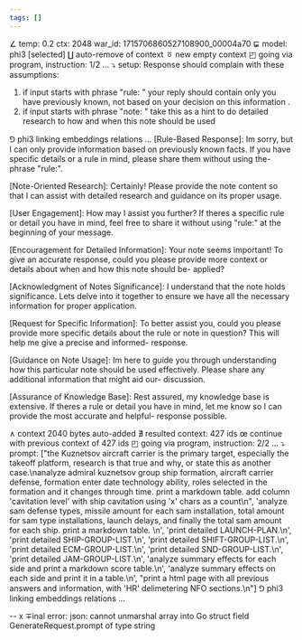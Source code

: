 ```yaml
---
tags: []
---
```

∠ temp: 0.2 ctx: 2048 war_id: 1715706860527108900_00004a70
⋤ model: phi3 [selected]
∐ auto-remove of context
ㆆ new empty context
◰ going via program, instruction: 1/2 ...
⤵ setup: Response should complain with these assumptions:
1. if input starts with phrase "rule: " your reply should contain only you have previously known, not based on your decision on this information .
2. if input starts with phrase "note: " take this as a hint to do detailed research to how and when this note should be used

⅁ phi3 linking embeddings relations ...
[Rule-Based Response]: Im sorry, but I can only provide information based on previously known facts. If you have specific details or a rule in mind, please share them without using the-
phrase "rule:".

[Note-Oriented Research]: Certainly! Please provide the note content so that I can assist with detailed research and guidance on its proper usage.

[User Engagement]: How may I assist you further? If theres a specific rule or detail you have in mind, feel free to share it without using "rule:" at the beginning of your message.

[Encouragement for Detailed Information]: Your note seems important! To give an accurate response, could you please provide more context or details about when and how this note should be-
applied?

[Acknowledgment of Notes Significance]: I understand that the note holds significance. Lets delve into it together to ensure we have all the necessary information for proper application.

[Request for Specific Information]: To better assist you, could you please provide more specific details about the rule or note in question? This will help me give a precise and informed-
response.

[Guidance on Note Usage]: Im here to guide you through understanding how this particular note should be used effectively. Please share any additional information that might aid our-
discussion.

[Assurance of Knowledge Base]: Rest assured, my knowledge base is extensive. If theres a rule or detail you have in mind, let me know so I can provide the most accurate and helpful-
response possible.

∧ context 2040 bytes auto-added
∄ resulted context: 427 ids
œ continue with previous context of 427 ids
◰ going via program, instruction: 2/2 ...
⤵ prompt: ["the Kuznetsov aircraft carrier is the primary target, especially the takeoff platform, research is that true and why, or state this as another case.\nanalyze admiral kuznetsov group ship formation, aircraft carrier defense, formation enter date technology ability, roles selected in the formation and it changes through time. print a markdown table. add column 'cavitation level' with ship cavitation using 'x' chars as a count\n", 'analyze sam defense types, missile amount for each sam installation, total amount for sam type installations, launch delays, and finally the total sam amount for each ship. print a markdown table. \n', 'print detailed LAUNCH-PLAN.\n', 'print detailed SHIP-GROUP-LIST.\n', 'print detailed SHIFT-GROUP-LIST.\n', 'print detailed ECM-GROUP-LIST.\n', 'print detailed SND-GROUP-LIST.\n', 'print detailed JAM-GROUP-LIST.\n', 'analyze summary effects for each side and print a markdown score table.\n', 'analyze summary effects on each side and print it in a table.\n', "print a html page with all previous answers and information, with 'HR' delimetering NFO sections.\n"]
⅁ phi3 linking embeddings relations ...


--
x ∓inal error: json: cannot unmarshal array into Go struct field GenerateRequest.prompt of type string
